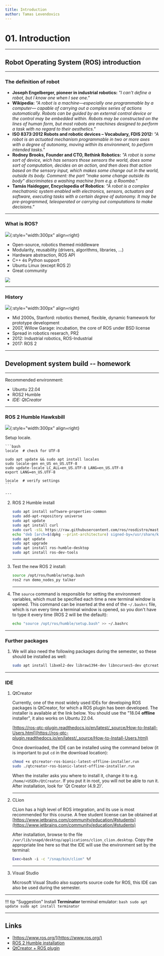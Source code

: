 ```yaml
---
title: Introduction
author: Tamas Levendovics
---
```


# 01. Introduction

---

## Robot Operating System (ROS) introduction

---

### The definition of robot

- **Joseph Engelberger, pioneer in industrial robotics:** *"I can't define a robot, but I know one when I see one."*
- **Wikipedia:** *"A robot is a machine—especially one programmable by a computer— capable of carrying out a complex series of actions automatically. Robots can be guided by an external control device or the control may be embedded within. Robots may be constructed on the lines of human form, but most robots are machines designed to perform a task with no regard to their aesthetics."*
- **ISO 8373:2012 Robots and robotic devices – Vocabulary, FDIS 2012:** *"A robot is an actuated mechanism programmable in two or more axes with a degree of autonomy, moving within its environment, to perform intended tasks."*
- **Rodney Brooks, Founder and CTO, Rethink Robotics:** *"A robot is some sort of device, wich has sensors those sensors the world, does some sort of computation, decides on an action, and then does that action based on the sensory input, which makes some change out in the world, outside its body. Comment: the part "make some change outside its body" discriminates a washing machine from e.g. a Roomba."*
- **Tamás Haidegger, Encyclopedia of Robotics**: *"A robot is a complex mechatronic system enabled with electronics, sensors, actuators and software, executing tasks with a certain degree of autonomy. It may be pre-programmed, teleoperated or carrying out computations to make decisions."*

---

### What is ROS?

![](https://www.theconstruct.ai/wp-content/uploads/2015/10/rosLarge.png){:style="width:300px" align=right}

- Open-source, robotics themed middleware
- Modularity, reusability (drivers, algorithms, libraries, ...)
- Hardware abstraction, ROS API
- C++ és Python support
- Ubuntu Linux (except ROS 2)
- Great community

![](https://upload.wikimedia.org/wikipedia/commons/4/43/Ros_Equation.png)

---

### History

![](https://www.freshconsulting.com/wp-content/uploads/2022/06/path-planning-1024x693.jpg){:style="width:300px" align=right}


- Mid 2000s, Stanford: robotics themed, flexible, dynamic framework for prototype development
- 2007, Willow Garage: incubation, the core of ROS under BSD license
- Spread in robotics reserach, PR2
- 2012: Industrial robotics, ROS-Industrial
- 2017: ROS 2


---

## Development system build -- homework

---

Recommended environment:
    
- Ubuntu 22.04
- ROS2 Humble
- *IDE: QtCreator*

---

### ROS 2 Humble Hawksbill

![](https://www.therobotreport.com/wp-content/uploads/2022/05/ros-humble-hawksbill-featured.jpg){:style="width:300px" align=right}


Setup locale.

    ```bash
    locale  # check for UTF-8
    
    sudo apt update && sudo apt install locales
    sudo locale-gen en_US en_US.UTF-8
    sudo update-locale LC_ALL=en_US.UTF-8 LANG=en_US.UTF-8
    export LANG=en_US.UTF-8
    
    locale  # verify settings
    ```

    ---

2. ROS 2 Humble install


    ```bash
    sudo apt install software-properties-common
    sudo add-apt-repository universe
    sudo apt update 
    sudo apt install curl
    sudo curl -sSL https://raw.githubusercontent.com/ros/rosdistro/master/ros.key -o /usr/share/keyrings/ros-archive-keyring.gpg
    echo "deb [arch=$(dpkg --print-architecture) signed-by=/usr/share/keyrings/ros-archive-keyring.gpg] http://packages.ros.org/ros2/ubuntu $(. /etc/os-release && echo $UBUNTU_CODENAME) main" | sudo tee /etc/apt/sources.list.d/ros2.list > /dev/null
    sudo apt update
    sudo apt upgrade
    sudo apt install ros-humble-desktop
    sudo apt install ros-dev-tools
    ```

    ---

3. Test the new ROS 2 install:


    ```bash
    source /opt/ros/humble/setup.bash
    ros2 run demo_nodes_py talker
    ```

    ---

4. The `source` command is responsible for setting the environment variables, which must be specified each time a new terminal window is opened. This command can be inserted at the end of the `~/.bashrc` file, which is run every time a terminal window is opened, so you don't have to type it every time (ROS 2 will be the default):

    ```bash
    echo "source /opt/ros/humble/setup.bash" >> ~/.bashrc
    ```
    
---

### Further packages


1. We will also need the following packages during the semester, so these should be installed as well:


    ```bash
    sudo apt install libxml2-dev libraw1394-dev libncurses5-dev qtcreator swig sox espeak cmake-curses-gui cmake-qt-gui git subversion gfortran libcppunit-dev libqt5xmlpatterns5-dev python3-osrf-pycommon libasound2-dev libgl1-mesa-dev xorg-dev python3-vcstool python3-colcon-common-extensions python3-pykdl python3-pyudev libxml2-dev libraw1394-dev libncurses5-dev qtcreator swig sox espeak cmake-curses-gui cmake-qt-gui git subversion gfortran libcppunit-dev libqt5xmlpatterns5-dev libbluetooth-dev ros-humble-joint-state-publisher* ros-humble-xacro gfortran-9
    ```

---

### IDE

1. QtCreator

    Currently, one of the most widely used IDEs for developing ROS packages is QtCreator, for which a ROS plugin has been developed. The installer is available at the link below. You should use the "18.04 **offline** installer", it also works on Ubuntu 22.04.

    [https://ros-qtc-plugin.readthedocs.io/en/latest/_source/How-to-Install-Users.html](https://ros-qtc-plugin.readthedocs.io/en/latest/_source/How-to-Install-Users.html)

    Once downloaded, the IDE can be installed using the command below (it is important to put `cd` in the download location):


    ```bash
    chmod +x qtcreator-ros-bionic-latest-offline-installer.run
    sudo ./qtcreator-ros-bionic-latest-offline-installer.run
    ```

    When the installer asks you where to install it, change it to e.g. `/home/<USER>/QtCreator`. If you put it in root, you will not be able to run it. After installation, look for `Qt Creator (4.9.2)'.
   
    ---

2. CLion

    CLion has a high level of ROS integration, and its use is most recommended for this course. A free student license can be obtained at [https://www.jetbrains.com/community/education/#students](https://www.jetbrains.com/community/education/#students)

    After installation, browse to the file `/var/lib/snapd/desktop/applications/clion_clion.desktop`. Copy the appropriate line here so that the IDE will use the environment set by the terminal:

    ```bash
    Exec=bash -i -c "/snap/bin/clion" %f
    ```

    ---

3. Visual Studio

    Microsoft Visual Studio also supports source code for ROS, this IDE can also be used during the semester.

---

!!! tip "Suggestion"
    Install **Terminator** terminal emulator:
    ```bash
    sudo apt update
    sudo apt install terminator
    ```


---

## Links

- [https://www.ros.org/](https://www.ros.org/)
- [ROS 2 Humble installation](https://docs.ros.org/en/humble/Installation.html)
- [QtCreator + ROS plugin](https://ros-qtc-plugin.readthedocs.io/en/latest/_source/How-to-Install-Users.html)



























